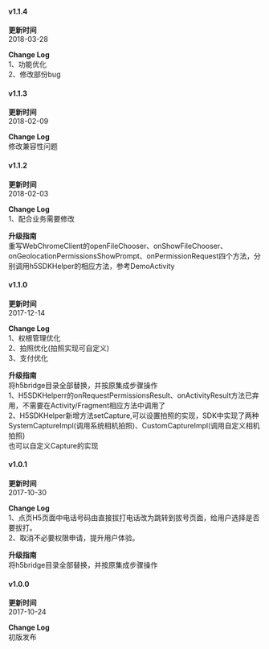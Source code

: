 #### v1.1.4  
**更新时间**   
2018-03-28  

**Change Log**  
1、功能优化  
2、修改部份bug  

#### v1.1.3  
**更新时间**   
2018-02-09  

**Change Log**  
修改兼容性问题  

#### v1.1.2  
**更新时间**   
2018-02-03  

**Change Log**  
1、配合业务需要修改  

**升级指南**  
重写WebChromeClient的openFileChooser、onShowFileChooser、onGeolocationPermissionsShowPrompt、onPermissionRequest四个方法，分别调用h5SDKHelper的相应方法，参考DemoActivity  

#### v1.1.0  
**更新时间**   
2017-12-14  

**Change Log**  
1、权根管理优化  
2、拍照优化(拍照实现可自定义)  
3、支付优化  

**升级指南**  
将h5bridge目录全部替换，并按原集成步骤操作  
1、H5SDKHelperr的onRequestPermissionsResult、onActivityResult方法已弃用，不需要在Activity/Fragment相应方法中调用了  
2、H5SDKHelper新增方法setCapture,可以设置拍照的实现，SDK中实现了两种SystemCaptureImpl(调用系统相机拍照)、CustomCaptureImpl(调用自定义相机拍照)  
   也可以自定义Capture的实现  
   
#### v1.0.1  
**更新时间**   
2017-10-30  

**Change Log**  
1、点页H5页面中电话号码由直接拔打电话改为跳转到拔号页面，给用户选择是否要拔打。  
2、取消不必要权限申请，提升用户体验。  

**升级指南**  
将h5bridge目录全部替换，并按原集成步骤操作  

#### v1.0.0 
**更新时间**  
2017-10-24  

**Change Log**  
初版发布